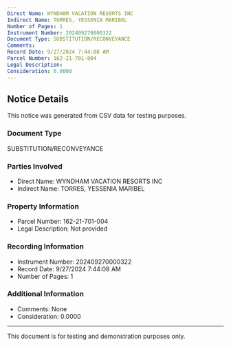 ```yaml
---
Direct Name: WYNDHAM VACATION RESORTS INC
Indirect Name: TORRES, YESSENIA MARIBEL
Number of Pages: 1
Instrument Number: 202409270000322
Document Type: SUBSTITUTION/RECONVEYANCE
Comments: 
Record Date: 9/27/2024 7:44:08 AM
Parcel Number: 162-21-701-004
Legal Description: 
Consideration: 0.0000
---
```


## Notice Details

This notice was generated from CSV data for testing purposes.

### Document Type
SUBSTITUTION/RECONVEYANCE

### Parties Involved
- Direct Name: WYNDHAM VACATION RESORTS INC
- Indirect Name: TORRES, YESSENIA MARIBEL

### Property Information
- Parcel Number: 162-21-701-004
- Legal Description: Not provided

### Recording Information
- Instrument Number: 202409270000322
- Record Date: 9/27/2024 7:44:08 AM
- Number of Pages: 1

### Additional Information
- Comments: None
- Consideration: 0.0000

---

This document is for testing and demonstration purposes only.
